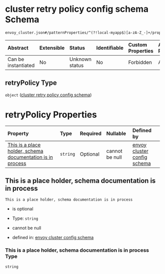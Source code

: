 # cluster retry policy config schema Schema

```txt
envoy_cluster.json#/patternProperties/^(?!local-myapp$)[a-zA-Z_-]+/properties/retryPolicy
```



| Abstract            | Extensible | Status         | Identifiable | Custom Properties | Additional Properties | Access Restrictions | Defined In                                                                |
| :------------------ | :--------- | :------------- | :----------- | :---------------- | :-------------------- | :------------------ | :------------------------------------------------------------------------ |
| Can be instantiated | No         | Unknown status | No           | Forbidden         | Allowed               | none                | [envoy\_cluster.json\*](../out/envoy_cluster.json "open original schema") |

## retryPolicy Type

`object` ([cluster retry policy config schema](envoy_cluster-patternproperties-envoy-cluster-config-schema-except-local-myapp-properties-cluster-retry-policy-config-schema.md))

# retryPolicy Properties

| Property                                                                                                                 | Type     | Required | Nullable       | Defined by                                                                                                                                                                                                                                                                                                                                                                                             |
| :----------------------------------------------------------------------------------------------------------------------- | :------- | :------- | :------------- | :----------------------------------------------------------------------------------------------------------------------------------------------------------------------------------------------------------------------------------------------------------------------------------------------------------------------------------------------------------------------------------------------------- |
| [This is a place holder, schema documentation is in process](#this-is-a-place-holder-schema-documentation-is-in-process) | `string` | Optional | cannot be null | [envoy cluster config schema](envoy_cluster-patternproperties-envoy-cluster-config-schema-except-local-myapp-properties-cluster-retry-policy-config-schema-properties-this-is-a-place-holder-schema-documentation-is-in-process.md "envoy_cluster.json#/patternProperties/^(?!local-myapp$)\[a-zA-Z_-]+/properties/retryPolicy/properties/This is a place holder, schema documentation is in process") |

## This is a place holder, schema documentation is in process



`This is a place holder, schema documentation is in process`

* is optional

* Type: `string`

* cannot be null

* defined in: [envoy cluster config schema](envoy_cluster-patternproperties-envoy-cluster-config-schema-except-local-myapp-properties-cluster-retry-policy-config-schema-properties-this-is-a-place-holder-schema-documentation-is-in-process.md "envoy_cluster.json#/patternProperties/^(?!local-myapp$)\[a-zA-Z_-]+/properties/retryPolicy/properties/This is a place holder, schema documentation is in process")

### This is a place holder, schema documentation is in process Type

`string`
